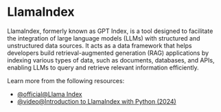 # LlamaIndex

LlamaIndex, formerly known as GPT Index, is a tool designed to facilitate the integration of large language models (LLMs) with structured and unstructured data sources. It acts as a data framework that helps developers build retrieval-augmented generation (RAG) applications by indexing various types of data, such as documents, databases, and APIs, enabling LLMs to query and retrieve relevant information efficiently.

Learn more from the following resources:

- [@official@Llama Index](https://docs.llamaindex.ai/en/stable/)
- [@video@Introduction to LlamaIndex with Python (2024)](https://www.youtube.com/watch?v=cCyYGYyCka4)
